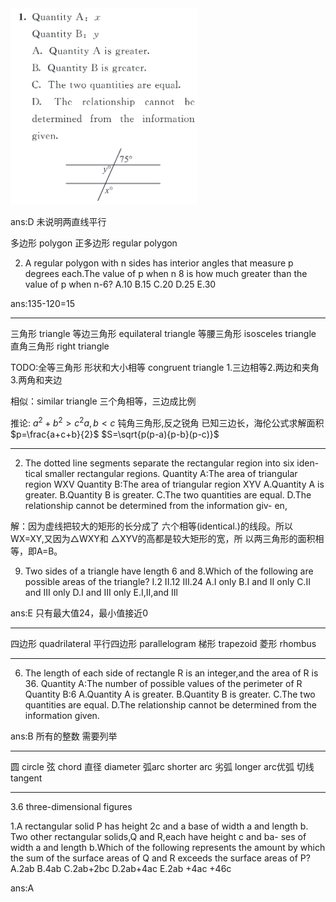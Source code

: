 <img src="./g1.png" width="300">

ans:D 未说明两直线平行

多边形 polygon
正多边形 regular polygon

2. A regular polygon with n sides has
interior angles that measure p degrees each.The value of p when n
8 is how much greater than the
value of p when n-6?
A.10
B.15
C.20
D.25
E.30

ans:135-120=15

---

三角形 triangle
等边三角形 equilateral triangle
等腰三角形 isosceles triangle
直角三角形 right triangle

TODO:全等三角形 形状和大小相等 
congruent triangle
1.三边相等2.两边和夹角3.两角和夹边

相似：similar triangle
三个角相等，三边成比例

推论:
$a^2+b^2>c^2 a,b<c$ 钝角三角形,反之锐角
已知三边长，海伦公式求解面积
$p=\frac{a+c+b}{2}$
$S=\sqrt{p(p-a){p-b}(p-c)}$

---

2. The dotted line segments separate
the rectangular region into six iden-
tical smaller rectangular regions.
Quantity A:The area of triangular
region WXV
Quantity B:The area of triangular
region XYV
A.Quantity A is greater.
B.Quantity B is greater.
C.The two quantities are equal.
D.The relationship
cannot
be
determined from the information giv-
en,

解：因为虚线把较大的矩形的长分成了
六个相等(identical.)的线段。所以
WX=XY,又因为△WXY和
△XYV的高都是较大矩形的宽，所
以两三角形的面积相等，即A=B。

9. Two sides of a triangle have length
6 and 8.Which of the following are
possible areas of the triangle?
I.2
II.12
III.24
A.I only
B.I and II only
C.II and III only
D.I and III only
E.I,II,and IIl

ans:E 只有最大值24，最小值接近0

---

四边形 quadrilateral
平行四边形 parallelogram
梯形 trapezoid
菱形 rhombus

---

6. The length of each side of rectangle
R is an integer,and the area of R is 36.
Quantity A:The number of possible values of the perimeter of R
Quantity B:6
A.Quantity A is greater.
B.Quantity B is greater.
C.The two quantities are equal.
D.The relationship cannot be determined from the information given.

ans:B 所有的整数 需要列举

---

圆 circle
弦 chord 直径 diameter 弧arc shorter arc 劣弧 longer arc优弧
切线 tangent

---

3.6 three-dimensional figures

1.A rectangular solid P has height 2c
and a base of width a and length b.
Two other rectangular solids,Q
and R,each have height c and ba-
ses of width a and length b.Which
of the following represents
the amount by which the sum 
of the surface areas of Q and R exceeds the surface areas of P?
A.2ab
B.4ab
C.2ab+2bc
D.2ab+4ac
E.2ab +4ac +46c

ans:A
